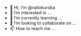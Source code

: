 - 👋 Hi, I’m @raitokuroba
- 👀 I’m interested in ...
- 🌱 I’m currently learning ...
- 💞️ I’m looking to collaborate on ...
- 📫 How to reach me ...

<!---
raitokuroba/raitokuroba is a ✨ special ✨ repository because its `README.md` (this file) appears on your GitHub profile.
You can click the Preview link to take a look at your changes.
--->

